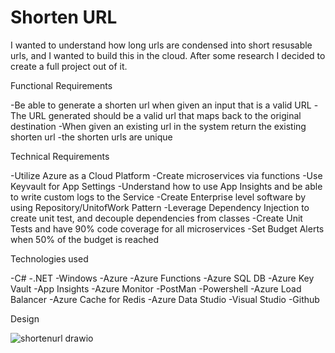 # Shorten URL
I wanted to understand how long urls are condensed into short resusable urls, and I wanted to build this in the cloud.
After some research I decided to create a full project out of it.

Functional Requirements

-Be able to generate a shorten url when given an input that is a valid URL
-The URL generated should be a valid url that maps back to the original destination
-When given an existing url in the system return the existing shorten url
-the shorten urls are unique


Technical Requirements

-Utilize Azure as a Cloud Platform
-Create microservices via functions
-Use Keyvault for App Settings
-Understand how to use App Insights and be able to write custom logs to the Service
-Create Enterprise level software by using Repository/UnitofWork Pattern
-Leverage Dependency Injection to create unit test, and decouple dependencies from classes
-Create Unit Tests and have 90% code coverage for all microservices
-Set Budget Alerts when 50% of the budget is reached

Technologies used

-C#
-.NET
-Windows
-Azure
-Azure Functions
-Azure SQL DB
-Azure Key Vault
-App Insights
-Azure Monitor
-PostMan
-Powershell
-Azure Load Balancer
-Azure Cache for Redis
-Azure Data Studio
-Visual Studio
-Github

Design

![shortenurl drawio](https://github.com/user-attachments/assets/f5e1622a-276c-44a2-ab30-87345918f011)
